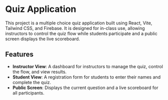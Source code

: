 # Quiz Application

This project is a multiple choice quiz application built using React, Vite, Tailwind CSS, and Firebase. It is designed for in-class use, allowing instructors to control the quiz flow while students participate and a public screen displays the live scoreboard.

## Features

- **Instructor View**: A dashboard for instructors to manage the quiz, control the flow, and view results.
- **Student View**: A registration form for students to enter their names and complete the quiz.
- **Public Screen**: Displays the current question and a live scoreboard for all participants.
